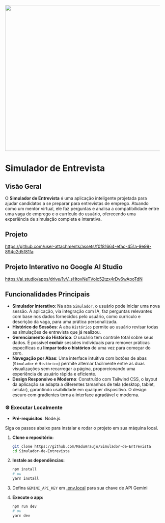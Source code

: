 <div align="center">
<img width="1200" height="475" alt="GHBanner" src="https://github.com/user-attachments/assets/0aa67016-6eaf-458a-adb2-6e31a0763ed6" />
</div>

# Simulador de Entrevista

## Visão Geral

O **Simulador de Entrevista** é uma aplicação inteligente projetada para ajudar candidatos a se preparar para entrevistas de emprego. Atuando como um mentor virtual, ele faz perguntas e analisa a compatibilidade entre uma vaga de emprego e o currículo do usuário, oferecendo uma experiência de simulação completa e interativa.

## Projeto
https://github.com/user-attachments/assets/f0f81664-efac-451a-9e99-894c2d5f81fa

## Projeto Interativo no Google AI Studio
https://ai.studio/apps/drive/1vV_sHtovNeTVolc52tzx4rDv6wApoTdN

## Funcionalidades Principais

  * **Simulador Interativo**: Na aba `Simulador`, o usuário pode iniciar uma nova sessão. A aplicação, via integração com IA, faz perguntas relevantes com base nos dados fornecidos pelo usuário, como currículo e descrição da vaga, para uma prática personalizada.
  * **Histórico de Sessões**: A aba `Histórico` permite ao usuário revisar todas as simulações de entrevista que já realizou.
  * **Gerenciamento do Histórico**: O usuário tem controle total sobre seus dados. É possível **excluir** sessões individuais para remover práticas específicas ou **limpar todo o histórico** de uma vez para começar do zero.
  * **Navegação por Abas**: Uma interface intuitiva com botões de abas (`Simulador` e `Histórico`) permite alternar facilmente entre as duas visualizações sem recarregar a página, proporcionando uma experiência de usuário rápida e eficiente.
  * **Design Responsivo e Moderno**: Construído com Tailwind CSS, o layout da aplicação se adapta a diferentes tamanhos de tela (desktop, tablet, celular), garantindo usabilidade em qualquer dispositivo. O design escuro com gradientes torna a interface agradável e moderna.


### ⚙️ Executar Localmente

- **Pré-requisitos**: Node.js

Siga os passos abaixo para instalar e rodar o projeto em sua máquina local.

1.  **Clone o repositório:**
    ```bash
    git clone https://github.com/MaduAraujo/Simulador-de-Entrevista
    cd Simulador-de-Entrevista
    ```
2.  **Instale as dependências:**
    ```bash
    npm install
    # ou
    yarn install
    ```
    
3. Defina `GEMINI_API_KEY` em [.env.local](.env.local) para sua chave de API Gemini
   
4.  **Execute o app:**
    ```bash
    npm run dev
    # ou
    yarn dev

